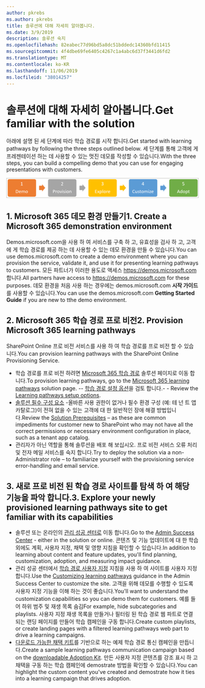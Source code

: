 ```yaml
---
author: pkrebs
ms.author: pkrebs
title: 솔루션에 대해 자세히 알아봅니다.
ms.date: 3/9/2019
description: 솔루션 숙지
ms.openlocfilehash: 82eabec77d96bd5a8dc51bddedc14360bfd11415
ms.sourcegitcommit: 4f4dbe69fe6405c4267c1a4abc6d37f3441d6fd2
ms.translationtype: MT
ms.contentlocale: ko-KR
ms.lasthandoff: 11/06/2019
ms.locfileid: "38014257"
---
```

# <a name="get-familiar-with-the-solution"></a><span data-ttu-id="7a9b5-103">솔루션에 대해 자세히 알아봅니다.</span><span class="sxs-lookup"><span data-stu-id="7a9b5-103">Get familiar with the solution</span></span> 
<span data-ttu-id="7a9b5-104">아래에 설명 된 세 단계에 따라 학습 경로를 시작 합니다.</span><span class="sxs-lookup"><span data-stu-id="7a9b5-104">Get started with learning pathways by following the three steps outlined below.</span></span> <span data-ttu-id="7a9b5-105">세 단계를 통해 고객에 게 프레젠테이션 하는 데 사용할 수 있는 멋진 데모를 작성할 수 있습니다.</span><span class="sxs-lookup"><span data-stu-id="7a9b5-105">With the three steps, you can build a compelling demo that you can use for engaging presentations with customers.</span></span> 

![cg-partner-getfam-.png](media/cg-partner-getfam.png)

## <a name="1-create-a-microsoft-365-demonstration-environment"></a><span data-ttu-id="7a9b5-107">1. Microsoft 365 데모 환경 만들기</span><span class="sxs-lookup"><span data-stu-id="7a9b5-107">1. Create a Microsoft 365 demonstration environment</span></span>
<span data-ttu-id="7a9b5-108">Demos.microsoft.com을 사용 하 여 서비스를 구축 하 고, 유효성을 검사 하 고, 고객에 게 학습 경로를 제공 하는 데 사용할 수 있는 데모 환경을 만들 수 있습니다.</span><span class="sxs-lookup"><span data-stu-id="7a9b5-108">You can use demos.microsoft.com to create a demo environment where you can provision the service, validate it, and use it for presenting learning pathways to customers.</span></span> <span data-ttu-id="7a9b5-109">모든 파트너가 이러한 용도로 액세스 https://demos.microsoft.com 합니다.</span><span class="sxs-lookup"><span data-stu-id="7a9b5-109">All partners have access to https://demos.microsoft.com for these purposes.</span></span> <span data-ttu-id="7a9b5-110">데모 환경을 처음 사용 하는 경우에는 demos.microsoft.com **시작 가이드** 를 사용할 수 있습니다.</span><span class="sxs-lookup"><span data-stu-id="7a9b5-110">You can use the demos.microsoft.com **Getting Started Guide** if you are new to tthe demo environment.</span></span>

## <a name="2-provision-microsoft-365-learning-pathways"></a><span data-ttu-id="7a9b5-111">2. Microsoft 365 학습 경로 프로 비전</span><span class="sxs-lookup"><span data-stu-id="7a9b5-111">2. Provision Microsoft 365 learning pathways</span></span>
<span data-ttu-id="7a9b5-112">SharePoint Online 프로 비전 서비스를 사용 하 여 학습 경로를 프로 비전 할 수 있습니다.</span><span class="sxs-lookup"><span data-stu-id="7a9b5-112">You can provision learning pathways with the SharePoint Online Provisioning Service.</span></span>
- <span data-ttu-id="7a9b5-113">학습 경로를 프로 비전 하려면 [Microsoft 365 학습 경로](https://provisioning.sharepointpnp.com/details/3df8bd55-b872-4c9d-88e3-6b2f05344239) 솔루션 페이지로 이동 합니다.</span><span class="sxs-lookup"><span data-stu-id="7a9b5-113">To provision learning pathways, go to the [Microsoft 365 learning pathways](https://provisioning.sharepointpnp.com/details/3df8bd55-b872-4c9d-88e3-6b2f05344239) solution page.</span></span> <span data-ttu-id="7a9b5-114">-- [학습 경로 설정 옵션](https://docs.microsoft.com/en-us/office365/customlearning/custom_setupoptions)을 검토 합니다.</span><span class="sxs-lookup"><span data-stu-id="7a9b5-114">- - Review the [Learning pathways setup options](https://docs.microsoft.com/en-us/office365/customlearning/custom_setupoptions).</span></span> 
- <span data-ttu-id="7a9b5-115">[솔루션 필수 구성 요소](https://docs.microsoft.com/en-us/office365/customlearning/custom_provision) -올바른 사용 권한이 없거나 필수 환경 구성 (예: 테 넌 트 앱 카탈로그)이 전혀 없을 수 있는 고객에 대 한 일반적인 장애 해결 방법입니다.</span><span class="sxs-lookup"><span data-stu-id="7a9b5-115">Review the [Solution Prerequisites](https://docs.microsoft.com/en-us/office365/customlearning/custom_provision) – as these are common impediments for customer new to SharePoint who may not have all the correct permissions or necessary environment configuration in place, such as a tenant app catalog.</span></span>
- <span data-ttu-id="7a9b5-116">관리자가 아닌 역할을 통해 솔루션을 배포 해 보십시오. 프로 비전 서비스 오류 처리 및 전자 메일 서비스를 숙지 합니다.</span><span class="sxs-lookup"><span data-stu-id="7a9b5-116">Try to deploy the solution via a non-Administrator role – to familiarize yourself with the provisioning service error-handling and email service.</span></span>

## <a name="3-explore-your-newly-provisioned-learning-pathways-site-to-get-familiar-with-its-capabilities"></a><span data-ttu-id="7a9b5-117">3. 새로 프로 비전 된 학습 경로 사이트를 탐색 하 여 해당 기능을 파악 합니다.</span><span class="sxs-lookup"><span data-stu-id="7a9b5-117">3. Explore your newly provisioned learning pathways site to get familiar with its capabilities</span></span>
- <span data-ttu-id="7a9b5-118">솔루션 또는 온라인의 [관리 성공 센터로](https://docs.microsoft.com/en-us/office365/customlearning/custom_successcenter) 이동 합니다.</span><span class="sxs-lookup"><span data-stu-id="7a9b5-118">Go to the [Admin Success Center](https://docs.microsoft.com/en-us/office365/customlearning/custom_successcenter) - either in the solution or online.</span></span> <span data-ttu-id="7a9b5-119">콘텐츠 및 기능 업데이트에 대 한 학습 외에도 계획, 사용자 지정, 채택 및 영향 지침을 확인할 수 있습니다.</span><span class="sxs-lookup"><span data-stu-id="7a9b5-119">In addition to learning about content and feature updates, you'll find planning, customization, adoption, and measuring impact guidance.</span></span>
- <span data-ttu-id="7a9b5-120">관리 성공 센터에서 [학습 경로 사용자 지정](https://docs.microsoft.com/en-us/office365/customlearning/custom_overview) 지침을 사용 하 여 사이트를 사용자 지정 합니다.</span><span class="sxs-lookup"><span data-stu-id="7a9b5-120">Use the [Customizing learning pathways](https://docs.microsoft.com/en-us/office365/customlearning/custom_overview) guidance in the Admin Success Center to customize the site.</span></span> <span data-ttu-id="7a9b5-121">고객을 위해 데모를 수행할 수 있도록 사용자 지정 기능을 이해 하는 것이 좋습니다.</span><span class="sxs-lookup"><span data-stu-id="7a9b5-121">You'll want to understand the customization capabilities so you can demo them for customers.</span></span> <span data-ttu-id="7a9b5-122">예를 들어 하위 범주 및 재생 목록 숨김</span><span class="sxs-lookup"><span data-stu-id="7a9b5-122">For example, hide subcategories and playlists.</span></span> <span data-ttu-id="7a9b5-123">사용자 지정 재생 목록을 만들거나 필터링 된 학습 경로 웹 파트로 연결 되는 랜딩 페이지를 만들어 학습 캠페인을 구동 합니다.</span><span class="sxs-lookup"><span data-stu-id="7a9b5-123">Create custom playlists, or create landing pages with a filtered learning pathways web part to drive a learning campaigns.</span></span> 
- <span data-ttu-id="7a9b5-124">[다운로드 가능한 채택 키트](https://teamworktools.azurewebsites.net/m365lp/m365lpadoptionkit.zip)를 기반으로 하는 예제 학습 경로 통신 캠페인을 만듭니다.</span><span class="sxs-lookup"><span data-stu-id="7a9b5-124">Create a sample learning pathways communication campaign based on the [downloadable Adoption Kit](https://teamworktools.azurewebsites.net/m365lp/m365lpadoptionkit.zip).</span></span> <span data-ttu-id="7a9b5-125">만든 사용자 지정 콘텐츠를 강조 표시 하 고 채택을 구동 하는 학습 캠페인에 demostrate 방법을 확인할 수 있습니다.</span><span class="sxs-lookup"><span data-stu-id="7a9b5-125">You can highlight the custom content you've created and demostrate how it ties into a learning campaign that drives adoption.</span></span> 

